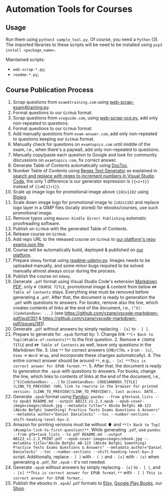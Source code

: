 # Automation Tools for Courses

## Usage

Run them using `python3 sample_tool.py`. Of course, you need a `Python` (3). The imported libraries to these scripts will be need to be installed using `pip3 install <package_name>`.

Maintained scripts:

- `web-scrap-*.py`;
- `readme-*.py`;

## Course Publication Process

1. Scrap questions from `exam4training.com` using [web-scrap-exam4training.py](/web-scrap-exam4training.py).
2. Format questions to our `GitHub` format.
3. Scrap questions from `vceguide.com`, using [web-scrap-vce.py](/web-scrap-vce.py), add only non-repeated to questions.
4. Format questions to our `GitHub` format.
5. Add manually questions from `exam-answer.com`, add only non-repeated to questions keeping our `GitHub` format.
6. Manually check for questions on `examtopics.com` until middle of the exam, i.e., when there's a paywall, add only non-repeated to questions.
7. Manually copy/paste each question to Google and look for community discussions on `examtopics.com`, fix correct answer.
8. Generate Table of Contents automatically using [DocToc](https://github.com/thlorenz/doctoc).
9. Number Table of Contents using [Regex Text Generator](https://marketplace.visualstudio.com/items?itemName=rioj7.regex-text-gen) as explained in [search and replace with regex to increment numbers in Visual Studio Code](https://stackoverflow.com/questions/58392686/search-and-replace-with-regex-to-increment-numbers-in-visual-studio-code), the only 1 difference is our generator expression is `{{=i+1}}` instead of `{{=N[1]+1}}`.
10. Scale up image logo for promotional image above `1102x1102` using [Bigjpg](https://bigjpg.com).
11. Scale down image logo for promotional image to `1102x1102` and replace logo layer in a GIMP files (locally stored) for ebooks/courses, use such promotional image.
12. Remove typos using `Amazon Kindle Direct Publishing` automatic proofreading software.
13. Publish on `GitHub` with the generated Table of Contents.
14. Release course on `GitHub`.
15. Add repo URL to the released course on `GitHub` to [our platform's repo exams.json file](https://github.com/Ditectrev/Practice-Exams-Platform/blob/main/lib/exams.json).
16. Course will be automatically build, deployed & published on [our platform](https://education.ditectrev.com).
17. Prepare `Udemy` format using [readme-udemy.py](/readme-udemy.py). Images needs to be uploaded manually, and some minor bugs required to be solved manually almost always occur during the process.
18. Publish the course on `Udemy`.
19. Generate `.pdf` format using Visual Studio Code's extension [Markdown PDF](https://marketplace.visualstudio.com/items?itemName=yzane.markdown-pdf), only `# COURSE TITLE`, promotional image & content from below `## Table of Contents` stays. Everything else must be removed before generating a `.pdf`. After that, the document is ready to generation the `.pdf` with questions to answers. For books, remove also the line, which creates contents of links at the end of the document, i.e., `[^X]:[CodeSandbox: ...]` (see https://github.com/yzane/vscode-markdown-pdf/pull/351 & https://github.com/yzane/vscode-markdown-pdf/issues/181).
20. Generate `.pdf` without answers by simply replacing `- [x]` to `- [ ]`.
21. Prepare to generate for `.epub` format by: 1. Change link `**[⬆ Back to Top](#table-of-contents)**` to the first question. 2. Remove `# COURSE TITLE` and `## Table of Contents` as well, leave only questions in the Markdown file. 3. Use `**` for correct answers (`CMD/CTRL` + `D` on `- [x]`, `View` -> `Word Wrap`, and incorporate these changes automatically). 4. The entire correct answer should be around `**`, e.g., `- [x] **This is correct answer for EPUB format.**`. 5. After that, the document is ready to generation the `.epub` with questions to answers. For books, change the line, which links to contents of links at the end of the document, i.e., `[^X]CodeSandbox: ...]` to `[CodeSandbox: CODESANDBOX_TITLE](LINK_TO_PREVIEW) (URL link to rewrite in the browser for printed version: [LINK_TO_PREVIEW](LINK_TO_PREVIEW)), last access: DATE.`.
22. Generate `.epub` format using [Pandoc](https://pandoc.org): `pandoc --from gfm+task_lists --to epub3 README.md --output AB123_v1.2.3.epub --epub-cover-image=images/ebook.jpg --metadata title="⬆️ Abcda Befghi AB-123 (Abcda Befghi Something) Practice Tests Exams Questions & Answers" --metadata author="Daniel Danielecki" --toc --number-sections --shift-heading-level-by=-2`.
23. Amazon for printing versions must be without ⬆️ and `**[⬆ Back to Top](#sample-link-to-first-question)**`. While generating `.pdf`, use `pandoc --from gfm+task_lists --to pdf README.md --output AB123_v1.2.3_PRINT.pdf --epub-cover-image=images/ebook.jpg --metadata title="Abcda Befghi AB-123 (Abcda Befghi Something) Practice Tests Exams Questions & Answers" --metadata author="Daniel Danielecki" --toc --number-sections --shift-heading-level-by=-2` script. Additionally, replace `- [ ]` with `- ( )` and `- [x]` with `- (x)` when generating a `.pdf`, for `.epub` - it's not needed.
24. Generate `.epub` without answers by simply replacing `- [x]` to `- [ ]`, and `- [x] **This is correct answer for EPUB format.**` with `- [ ] This is correct answer for EPUB format.`.
25. Publish the ebooks in `.epub`/`.pdf` formats to [Etsy](https://ditectrev.etsy.com), [Google Play Books](https://play.google.com/store/books/collection/cluster?gsr=SheCARQKEAoMc2UwRUVRQUFRQkFKEAkQBA%3D%3D:S:ANO1ljJWsUo), our [Shop](https://shop.ditectrev.com).
